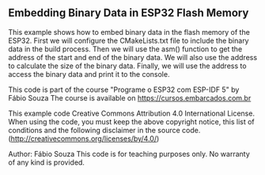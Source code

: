 ## Embedding Binary Data in ESP32 Flash Memory

This example shows how to embed binary data in the flash memory of the ESP32.
First we will configure the CMakeLists.txt file to include the binary data in the build process.
Then we will use the asm() function to get the address of the start and end of the binary data.
We will also use the address to calculate the size of the binary data.
Finally, we will use the address to access the binary data and print it to the console.

This code is part of the course "Programe o ESP32 com ESP-IDF 5" by Fábio Souza
The course is available on https://cursos.embarcados.com.br

This example code Creative Commons Attribution 4.0 International License.
When using the code, you must keep the above copyright notice,
this list of conditions and the following disclaimer in the source code.
(http://creativecommons.org/licenses/by/4.0/)

Author: Fábio Souza
This code is for teaching purposes only.
No warranty of any kind is provided.
